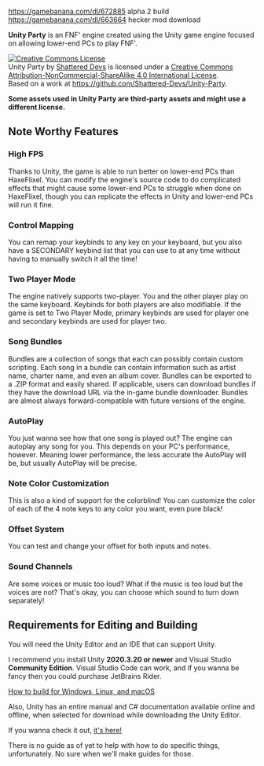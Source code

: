 https://gamebanana.com/dl/672885
alpha 2 build
https://gamebanana.com/dl/663664
hecker mod download

**Unity Party** is an FNF' engine created using the Unity game engine focused on allowing lower-end PCs to play FNF'.

<a rel="license" href="http://creativecommons.org/licenses/by-nc-sa/4.0/"><img alt="Creative Commons License" style="border-width:0" src="https://i.creativecommons.org/l/by-nc-sa/4.0/88x31.png" /></a><br /><span xmlns:dct="http://purl.org/dc/terms/" href="http://purl.org/dc/dcmitype/InteractiveResource" property="dct:title" rel="dct:type">Unity Party</span> by <a xmlns:cc="http://creativecommons.org/ns#" href="https://github.com/Shattered-Devs" property="cc:attributionName" rel="cc:attributionURL">Shattered Devs</a> is licensed under a <a rel="license" href="http://creativecommons.org/licenses/by-nc-sa/4.0/">Creative Commons Attribution-NonCommercial-ShareAlike 4.0 International License</a>.<br />Based on a work at <a xmlns:dct="http://purl.org/dc/terms/" href="https://github.com/Shattered-Devs/Unity-Party" rel="dct:source">https://github.com/Shattered-Devs/Unity-Party</a>.

**Some assets used in Unity Party are third-party assets and might use a different license.**

## Note Worthy Features
### High FPS
Thanks to Unity, the game is able to run better on lower-end PCs than HaxeFlixel. You can modify the engine's source code to do complicated effects that might cause some lower-end PCs to struggle when done on HaxeFlixel, though you can replicate the effects in Unity and lower-end PCs will run it fine.
### Control Mapping
You can remap your keybinds to any key on your keyboard, but you also have a SECONDARY keybind list that you can use to at any time without having to manually switch it all the time!
### Two Player Mode
The engine natively supports two-player. You and the other player play on the same keyboard. Keybinds for both players are also modifiable.
If the game is set to Two Player Mode, primary keybinds are used for player one and secondary keybinds are used for player two.
### Song Bundles
Bundles are a collection of songs that each can possibly contain custom scripting. Each song in a bundle can contain information such as artist name, charter name, and even an album cover. Bundles can be exported to a .ZIP format and easily shared. If applicable, users can download bundles if they have the download URL via the in-game bundle downloader. Bundles are almost always forward-compatible with future versions of the engine.
### AutoPlay
You just wanna see how that one song is played out? The engine can autoplay any song for you. This depends on your PC's performance, however. Meaning lower performance, the less accurate the AutoPlay will be, but usually AutoPlay will be precise.
### Note Color Customization
This is also a kind of support for the colorblind! You can customize the color of each of the 4 note keys to any color you want, even pure black!
### Offset System
You can test and change your offset for both inputs and notes.
### Sound Channels
Are some voices or music too loud? What if the music is too loud but the voices are not? That's okay, you can choose which sound to turn down separately!

## Requirements for Editing and Building
You will need the Unity Editor and an IDE that can support Unity.

I recommend you install Unity **2020.3.20 or newer** and Visual Studio **Community Edition**. Visual Studio Code can work, and if you wanna be fancy then you could purchase JetBrains Rider.

[How to build for Windows, Linux, and macOS](https://docs.unity3d.com/2019.4/Documentation/Manual/BuildSettingsStandalone.html)

Also, Unity has an entire manual and C# documentation available online and offline, when selected for download while downloading the Unity Editor.

If you wanna check it out, [it's here!](https://docs.unity3d.com/2019.4/Documentation/Manual/UnityManual.html)

There is no guide as of yet to help with how to do specific things, unfortunately. No sure when we'll make guides for those.

